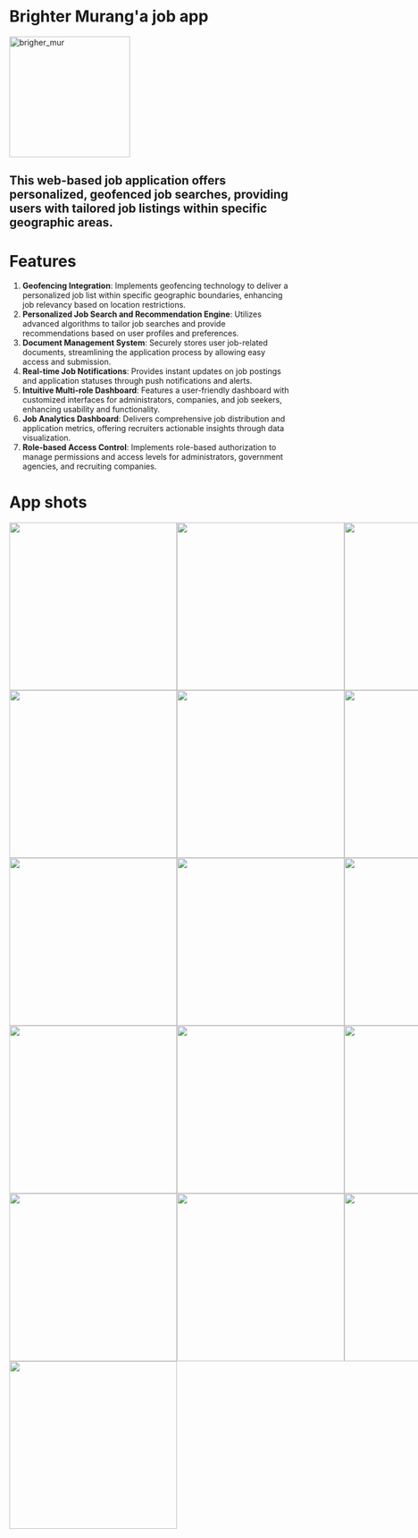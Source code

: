 # Brighter Murang'a job app
<img width="216" alt="brigher_mur" src="https://github.com/Bornmajor/job_app/assets/98744068/53312449-740d-4a83-886d-70de7d8a6fa9">

## This web-based job application offers personalized, geofenced job searches, providing users with tailored job listings within specific geographic areas.

# Features
1. <b>Geofencing Integration</b>: Implements geofencing technology to deliver a personalized job list within specific geographic boundaries, enhancing job relevancy based on location restrictions.
2. <b>Personalized Job Search and Recommendation Engine</b>: Utilizes advanced algorithms to tailor job searches and provide recommendations based on user profiles and preferences.
3. <b>Document Management System</b>: Securely stores user job-related documents, streamlining the application process by allowing easy access and submission.
4. <b>Real-time Job Notifications</b>: Provides instant updates on job postings and application statuses through push notifications and alerts.
5. <b>Intuitive Multi-role Dashboard</b>: Features a user-friendly dashboard with customized interfaces for administrators, companies, and job seekers, enhancing usability and functionality.
6. <b>Job Analytics Dashboard</b>: Delivers comprehensive job distribution and application metrics, offering recruiters actionable insights through data visualization.
7. <b>Role-based Access Control</b>: Implements role-based authorization to manage permissions and access levels for administrators, government agencies, and recruiting companies.

# App shots

<div style="display:flex;">
<img src="https://github.com/Bornmajor/job_app/assets/98744068/8039795e-e2bd-4f69-a287-df9b804a7d57" width="300px"/>
<img src="https://github.com/Bornmajor/job_app/assets/98744068/20964bdf-dcde-4292-a877-b3619a37635b" width="300px"/>
<img src="https://github.com/Bornmajor/job_app/assets/98744068/187168e9-1532-466e-a7c9-4be693f7d4e6" width="300px"/>
<img src="https://github.com/Bornmajor/job_app/assets/98744068/0a09563a-4321-4ca9-80f5-bbfc84bc5b53" width="300px"/>
</div>

<div style="display:flex;">
<img src="https://github.com/Bornmajor/job_app/assets/98744068/5ea17446-4ae5-4082-84b0-953a1290fc7e" width="300px"/>
<img src="https://github.com/Bornmajor/job_app/assets/98744068/86d1028e-877b-4d8b-9e6c-f41fcca219f1" width="300px"/>
<img src="https://github.com/Bornmajor/job_app/assets/98744068/7279f6e5-ef9a-4969-a721-eb1505f51ee8" width="300px"/>
</div>

<div style="display:flex;">
<img src="https://github.com/Bornmajor/job_app/assets/98744068/0b9ab475-bdcc-4d89-91e6-c4046494112e" width="300px"/>
<img src="https://github.com/Bornmajor/job_app/assets/98744068/0a3d29b0-85f7-48f9-9875-133d5ae42309" width="300px"/>
<img src="https://github.com/Bornmajor/job_app/assets/98744068/d5606bda-b20d-452f-98db-e089b4185391" width="300px"/>
</div>


<div style="display:flex;">
<img src="https://github.com/Bornmajor/job_app/assets/98744068/48178cc7-4e1c-4d93-8e62-860677c94c06" width="300px"/>
<img src="https://github.com/Bornmajor/job_app/assets/98744068/b2164b7e-91e4-42f7-bc54-6915aefc0248" width="300px"/>
<img src="https://github.com/Bornmajor/job_app/assets/98744068/e980adaf-1487-440e-a018-b744697f2114" width="300px"/>
</div>

<div style="display:flex;">
<img src="https://github.com/Bornmajor/job_app/assets/98744068/b6719158-faef-40b2-833f-858f369e1b51" width="300px"/>
<img src="https://github.com/Bornmajor/job_app/assets/98744068/bb6f3fec-6fb8-4f7e-94ba-b57d899c2e6f" width="300px"/>
<img src="https://github.com/Bornmajor/job_app/assets/98744068/9eff50f3-4195-449b-8773-7010990c658f" width="300px"/>
</div>

<div style="display:flex;">
<img src="https://github.com/Bornmajor/job_app/assets/98744068/22801612-c99c-432c-81ba-b9fe66a4b492" width="300px"/>
</div>







